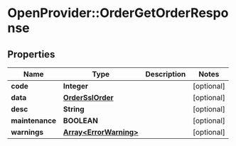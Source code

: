 # OpenProvider::OrderGetOrderResponse

## Properties
Name | Type | Description | Notes
------------ | ------------- | ------------- | -------------
**code** | **Integer** |  | [optional] 
**data** | [**OrderSslOrder**](OrderSslOrder.md) |  | [optional] 
**desc** | **String** |  | [optional] 
**maintenance** | **BOOLEAN** |  | [optional] 
**warnings** | [**Array&lt;ErrorWarning&gt;**](ErrorWarning.md) |  | [optional] 

